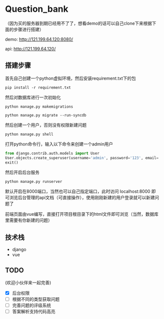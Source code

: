 # Question_bank
（因为买的服务器到期已经用不了了，想看demo的话可以自己clone下来根据下面的步骤进行搭建）

demo:  http://121.199.64.120:8080/

api: http://121.199.64.120/

## 搭建步骤
首先自己创建一个python虚拟环境，然后安装requirement.txt下的包

`pip install -r requirement.txt`

然后对数据库进行一次初始化

`python manage.py makemigrations`

`python manage.py migrate --run-syncdb`

然后创建一个用户，否则没有权限新建问题

`python manage.py shell` 

打开python命令行，输入以下命令来创建一个admin用户

```python
from django.contrib.auth.models import User
User.objects.create_superuser(username='admin', password='123', email='no@no,com')
exit()
```

然后开启后台服务

`python manage.py runserver` 

默认开启在8000端口，当然也可以自己指定端口，此时访问 localhost:8000 即可浏览后台管理的api文档（可直接操作），使用刚刚新建的用户登录就可以新建问题了

前端页面由vue编写，直接打开项目根目录下的html文件即可浏览（当然，数据库里需要有你新建的问题）

## 技术栈
- django
- vue

## TODO
(欢迎小伙伴来一起完善)
- [x] 后台权限
- [ ] 根据不同的类型获取问题
- [ ] 完善问题的评级系统
- [ ] 答案解析支持代码高亮